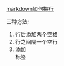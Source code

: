 [markdown如何换行](https://jingyan.baidu.com/article/75ab0bcba74f1cd6864db2e0.html)

三种方法:
1. 行后添加两个空格
2. 行之间隔一个空行
3. 添加<br>标签
